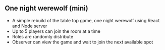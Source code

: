## One night werewolf (mini)

- A simple rebuild of the table top game, one night werewolf using React and Node server
- Up to 5 players can join the room at a time
- Roles are randomly distribute
- Observer can view the game and wait to join the next available spot
